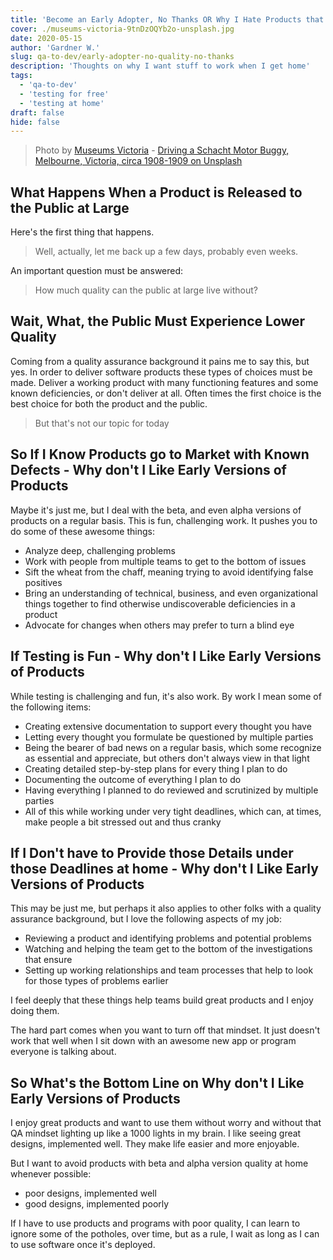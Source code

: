 ```yaml
---
title: 'Become an Early Adopter, No Thanks OR Why I Hate Products that Don’t Actually Work Yet'
cover: ./museums-victoria-9tnDzOQYb2o-unsplash.jpg
date: 2020-05-15
author: 'Gardner W.'
slug: qa-to-dev/early-adopter-no-quality-no-thanks
description: 'Thoughts on why I want stuff to work when I get home'
tags:
  - 'qa-to-dev'
  - 'testing for free'
  - 'testing at home'
draft: false
hide: false
---
```


> Photo by [Museums Victoria](https://unsplash.com/@museumsvictoria) - [Driving a Schacht Motor Buggy, Melbourne, Victoria, circa 1908-1909 on Unsplash](https://unsplash.com/photos/9tnDzOQYb2o)

## What Happens When a Product is Released to the Public at Large

Here's the first thing that happens.

> Well, actually, let me back up a few days, probably even weeks.

An important question must be answered: 
 
> How much quality can the public at large live without?

<FontAwesomeIcon icon="cloud-rain" />  

## Wait, What, the Public Must Experience Lower Quality

Coming from a quality assurance background it pains me to say this, but yes. In order to deliver software products these types of choices must be made. Deliver a working product with many functioning features and some known deficiencies, or don't deliver at all. Often times the first choice is the best choice for both the product and the public.

> But that's not our topic for today

## So If I Know Products go to Market with Known Defects - Why don't I Like Early Versions of Products

Maybe it's just me, but I deal with the beta, and even alpha versions of products on a regular basis. This is fun, challenging work. It pushes you to do some of these awesome things:

- Analyze deep, challenging problems
- Work with people from multiple teams to get to the bottom of issues
- Sift the wheat from the chaff, meaning trying to avoid identifying false positives
- Bring an understanding of technical, business, and even organizational things together to find otherwise undiscoverable deficiencies in a product
- Advocate for changes when others may prefer to turn a blind eye

## If Testing is Fun - Why don't I Like Early Versions of Products

While testing is challenging and fun, it's also work. By work I mean some of the following items:

- Creating extensive documentation to support every thought you have
- Letting every thought you formulate be questioned by multiple parties
- Being the bearer of bad news on a regular basis, which some recognize as essential and appreciate, but others don't always view in that light
- Creating detailed step-by-step plans for every thing I plan to do
- Documenting the outcome of everything I plan to do
- Having everything I planned to do reviewed and scrutinized by multiple parties
- All of this while working under very tight deadlines, which can, at times, make people a bit stressed out and thus cranky

## If I Don't have to Provide those Details under those Deadlines at home - Why don't I Like Early Versions of Products

This may be just me, but perhaps it also applies to other folks with a quality assurance background, but I love the following aspects of my job:

- Reviewing a product and identifying problems and potential problems
- Watching and helping the team get to the bottom of the investigations that ensure
- Setting up working relationships and team processes that help to look for those types of problems earlier

I feel deeply that these things help teams build great products and I enjoy doing them.

The hard part comes when you want to turn off that mindset. It just doesn't work that well when I sit down with an awesome new app or program everyone is talking about.

## So What's the Bottom Line on Why don't I Like Early Versions of Products

I enjoy great products and want to use them without worry and without that QA mindset lighting up like a 1000 lights in my brain. I like seeing great designs, implemented well. They make life easier and more enjoyable.

But I want to avoid products with beta and alpha version quality at home whenever possible:

- poor designs, implemented well
- good designs, implemented poorly

If I have to use products and programs with poor quality, I can learn to ignore some of the potholes, over time, but as a rule, I wait as long as I can to use software once it's deployed.
